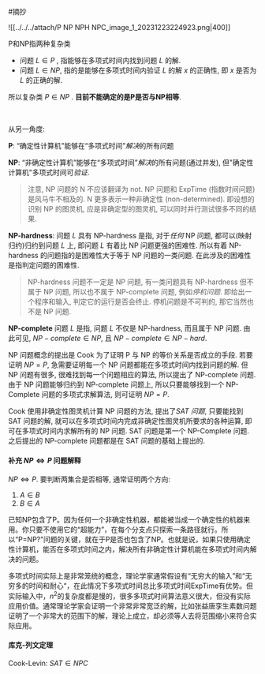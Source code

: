 #摘抄

![[../../../attach/P NP NPH NPC_image_1_20231223224923.png|400]]

P和NP指两种复杂类  
- 问题 $L\in P$ , 指能够在多项式时间内找到问题 $L$ 的解.  
- 问题 $L\in NP$, 指的是能够在多项式时间内验证 $L$ 的解 $x$ 的正确性, 即 $x$ 是否为 $L$ 的正确的解. 

所以复杂类 $P\in NP$ . **目前不能确定的是P是否与NP相等**.

<br>

从另一角度:

**P**: “确定性计算机”能够在“多项式时间”*解决*的所有问题

**NP**: “非确定性计算机”能够在“多项式时间”*解决*的所有问题(通过并发), 但"确定性计算机"多项式时间可*验证*.

> 注意, NP 问题的 N 不应该翻译为 not. NP 问题和 ExpTime (指数时间问题) 是风马牛不相及的. N 更多表示一种非确定性 (non-determined). 即设想的识别 NP 的图灵机, 应是非确定型的图灵机, 可以同时并行测试很多不同的结果. 

**NP-hardness**: 问题 $L$ 具有 NP-hardness 是指, 对于*任何* NP 问题, 都可以(映射归约)归约到问题 $L$ 上, 即问题 $L$ 有着比 NP 问题更强的困难性. 所以有着 NP-hardness 的问题指的是困难性大于等于 NP 问题的一类问题. 在此涉及的困难性是指判定问题的困难性. 

> NP-hardness 问题不一定是 NP 问题, 有一类问题具有 NP-hardness 但不属于 NP 问题, 所以也不属于 NP-complete 问题, 例如*停机问题*. 即给出一个程序和输入, 判定它的运行是否会终止. 停机问题是不可判的, 那它当然也不是 NP 问题. 

**NP-complete** 问题 $L$ 是指, 问题 $L$ 不仅是 NP-hardness, 而且属于 NP 问题. 由此可见, $NP-complete\in NP$, 且 $NP-complete\in NP-hard$.

NP 问题概念的提出是 Cook 为了证明 P 与 NP 的等价关系是否成立的手段. 若要证明 $NP=P$, 急需要证明每一个 NP 问题都能在多项式时间内找到问题的解. 但 NP 问题有很多, 很难找到每一个问题相应的算法, 所以提出了 NP-complete 问题. 由于 NP 问题能够归约到 NP-complete 问题上, 所以只要能够找到一个 NP-Complete 问题的多项式求解算法, 则可证明 $NP=P$.

Cook 使用非确定性图灵机计算 NP 问题的方法, 提出了*SAT 问题*, 只要能找到 SAT 问题的解, 就可以在多项式时间内完成非确定性图灵机所要求的各种运算, 即可在多项式时间内求解所有的 NP 问题. SAT 问题是第一个 NP-Complete 问题. 之后提出的 NP-complete 问题都是在 SAT 问题的基础上提出的. 


#### 补充 $NP \Leftrightarrow P$ 问题解释

$NP\Leftrightarrow P$. 要判断两集合是否相等, 通常证明两个方向:

1. $A\in B$
2. $B\in A$

已知NP包含了P。因为任何一个非确定性机器，都能被当成一个确定性的机器来用。你只要不使用它的“超能力”，在每个分支点只探索一条路径就行。所以“P=NP?”问题的关键，就在于P是否也包含了NP。也就是说，如果只使用确定性计算机，能否在多项式时间之内，解决所有非确定性计算机能在多项式时间内解决的问题。

多项式时间实际上是非常笼统的概念，理论学家通常假设有“无穷大的输入”和“无穷多的时间和耐心“，在此情况下多项式时间总比多项式时间ExpTime有优势。但实际输入中，$n^2$的复杂度都是慢的，很多多项式时间算法意义很大，但没有实际应用价值。通常理论学家会证明一个非常非常宽泛的解，比如张益唐孪生素数问题证明了一个非常大的范围下的解，理论上成立，却必须等人去将范围缩小来符合实际应用。

#### 库克-列文定理 
Cook-Levin:   $SAT \in NPC$